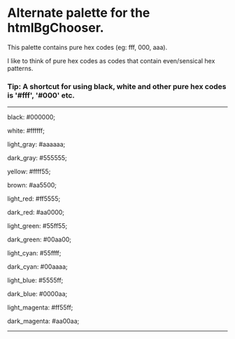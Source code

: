 
# Alternate palette for the htmlBgChooser.

This palette contains pure hex codes (eg: fff, 000, aaa).

I like to think of pure hex codes as codes that contain even/sensical hex patterns.

### Tip: A shortcut for using black, white and other pure hex codes is '#fff', '#000' etc.

***
black: #000000;

white: #ffffff;

light_gray: #aaaaaa;

dark_gray: #555555;

yellow: #ffff55;

brown: #aa5500;

light_red: #ff5555;

dark_red: #aa0000;

light_green: #55ff55;

dark_green: #00aa00;

light_cyan: #55ffff;

dark_cyan: #00aaaa;

light_blue: #5555ff;

dark_blue: #0000aa;

light_magenta: #ff55ff;

dark_magenta: #aa00aa;

***
